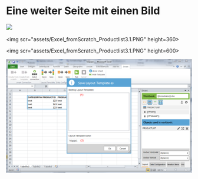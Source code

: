 # Eine weiter Seite mit einen Bild

![](/assets/Excel_fromScratch_Productlist3.1.PNG.PNG)

&lt;img scr="assets/Excel\_fromScratch\_Productlist3.1.PNG" height=360&gt;

&lt;img scr="assets/Excel\_fromScratch\_Productlist3.1.PNG" height=600&gt;



![](/assets/Excel_fromScratch_Productlist3.1.PNG)

